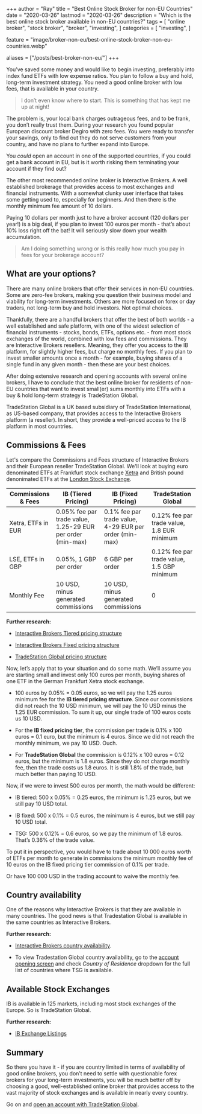 +++
author = "Ray"
title = "Best Online Stock Broker for non-EU Countries"
date = "2020-03-26"
lastmod = "2020-03-26"
description = "Which is the best online stock broker available in non-EU countries?"
tags = [
    "online broker",
    "stock broker",
    "broker",
    "investing",
]
categories = [
    "investing",
]

feature = "image/broker-non-eu/best-online-stock-broker-non-eu-countries.webp"

aliases = ["/posts/best-broker-non-eu/"]
+++

You’ve saved some money and would like to begin investing, preferably into index fund ETFs with low expense ratios. You plan to follow a buy and hold, long-term investment strategy. You need a good online broker with low fees, that is available in your country.

> I don’t even know where to start. This is something that has kept me up at night!

The problem is, your local bank charges outrageous fees, and to be frank, you don’t really trust them. During your research you found popular European discount broker Degiro with zero fees. You were ready to transfer your savings, only to find out they do not serve customers from your country, and have no plans to further expand into Europe. 

You *could* open an account in one of the supported countries, if you could get a bank account in EU, but is it worth risking them terminating your account if they find out?

The other most recommended online broker is Interactive Brokers. A well established brokerage that provides access to most exchanges and financial instruments. With a somewhat clunky user interface that takes some getting used to, especially for beginners. And then there is the monthly minimum fee amount of 10 dollars.

Paying 10 dollars per month just to have a broker account (120 dollars per year!) is a big deal, if you plan to invest 100 euros per month - that’s about 10% loss right off the bat! It will seriously slow down your wealth accumulation.

> Am I doing something wrong or is this really how much you pay in fees for your brokerage account?

## What are your options?

There are many online brokers that offer their services in non-EU countries. Some are zero-fee brokers, making you question their business model and viability for long-term investments. Others are more focused on forex or day traders, not long-term buy and hold investors. Not optimal choices.

Thankfully, there are a handful brokers that offer the best of both worlds - a well established and safe platform, with one of the widest selection of financial instruments - stocks, bonds, ETFs, options etc. - from most stock exchanges of the world, combined with low fees and commissions. They are Interactive Brokers resellers. Meaning, they offer you access to the IB platform, for slightly higher fees, but charge no monthly fees. If you plan to invest smaller amounts once a month - for example, buying shares of a single fund in any given month - then these are your best choices.

After doing extensive research and opening accounts with several online brokers, I have to conclude that the best online broker for residents of non-EU countries that want to invest small(er) sums monthly into ETFs with a buy & hold long-term strategy is TradeStation Global.

TradeStation Global is a UK based subsidiary of TradeStation International, as US-based company, that provides access to the Interactive Brokers platform (a reseller). In short, they provide a well-priced access to the IB platform in most countries.

## Commissions & Fees

Let's compare the Commissions and Fees structure of Interactive Brokers and their European reseller TradeStation Global. We'll look at buying euro denominated ETFs at Frankfurt stock exchange [Xetra](https://www.xetra.com/xetra-en/) and British pound denonimated ETFs at the [London Stock Exchange](https://www.londonstockexchange.com/home/homepage.htm).

| Commissions & Fees | IB (Tiered Pricing)                                        | IB (Fixed Pricing)                                     | TradeStation Global                        |
| ------------------ | ---------------------------------------------------------- | ------------------------------------------------------ | ------------------------------------------ |
| Xetra, ETFs in EUR | 0.05% fee par trade value, 1.25-29 EUR per order (min-max) | 0.1% fee par trade value, 4-29 EUR per order (min-max) | 0.12% fee par trade value, 1.8 EUR minimum |
| LSE, ETFs in GBP   | 0.05%, 1 GBP per order                                     | 6 GBP per order                                        | 0.12% fee par trade value, 1.5 GBP minimum |
| Monthly Fee        | 10 USD, minus generated commissions                        | 10 USD, minus generated commissions                    | 0                                          |

**Further research:**

- [Interactive Brokers Tiered pricing structure](https://www.interactivebrokers.co.uk/en/index.php?f=39753&p=stocks2#europe2)

- [Interactive Brokers Fixed pricing structure](https://www.interactivebrokers.co.uk/en/index.php?f=39753&p=stocks1)

- [TradeStation Global pricing structure](https://www.tradestation-international.com/global/stock-trading-commissions/#1489138650610-6ebf4fb9-d1f9)


Now, let’s apply that to your situation and do some math. We’ll assume you are starting small and invest only 100 euros per month, buying shares of one ETF in the German Frankfurt Xetra stock exchange.

- 100 euros by 0.05% = 0.05 euros, so we will pay the 1.25 euros minimum fee for the **IB tiered pricing structure**. Since our commissions did not reach the 10 USD minimum, we will pay the 10 USD minus the 1.25 EUR commission. To sum it up, our single trade of 100 euros costs us 10 USD.

- For the **IB fixed pricing tier**, the commission per trade is 0.1% x 100 euros = 0.1 euro, but the minimum is 4 euros. Since we did not reach the monthly minimum, we pay 10 USD. Ouch.

- For **TradeStation Global** the commission is 0.12% x 100 euros = 0.12 euros, but the minimum is 1.8 euros. Since they do not charge monthly fee, then the trade costs us 1.8 euros. It is still 1.8% of the trade, but much better than paying 10 USD.

Now, if we were to invest 500 euros per month, the math would be different:

- IB tiered: 500 x 0.05% = 0.25 euros, the minimum is 1.25 euros, but we still pay 10 USD total.

- IB fixed: 500 x 0.1% = 0.5 euros, the minimum is 4 euros, but we still pay 10 USD total.

- TSG: 500 x 0.12% = 0.6 euros, so we pay the minimum of 1.8 euros. That’s 0.36% of the trade value.

To put it in perspective, you would have to trade about 10 000 euros worth of ETFs per month to generate in commissions the minimum monthly fee of 10 euros on the IB fixed pricing tier commission of 0.1% per trade.

Or have 100 000 USD in the trading account to waive the monthly fee.

## Country availability

One of the reasons why Interactive Brokers is that they are available in many countries. The good news is that Tradestation Global is available in the same countries as Interactive Brokers.

**Further research:** 

- [Interactive Brokers country availability](https://www.interactivebrokers.com/en/index.php?f=7021).

- To view Tradestation Global country availability, go to the [account opening screen](https://www.tradestation-international.com/global/open-an-account-new-client/) and check *Country of Residence* dropdown for the full list of countries where TSG is available.

## Available Stock Exchanges

IB is available in 125 markets, including most stock exchanges of the Europe. So is TradeStation Global.

**Further research:**

- [IB Exchange Listings](https://www.interactivebrokers.com/en/index.php?f=1562)

## Summary

So there you have it - if you are country limited in terms of availability of good online brokers, you don’t need to settle with questionable forex brokers for your long-term investments, you will be much better off by choosing a good, well-established online broker that provides access to the vast majority of stock exchanges and is available in nearly every country. 

Go on and [open an account with TradeStation Global](https://www.tradestation-international.com/global/open-an-account/).

